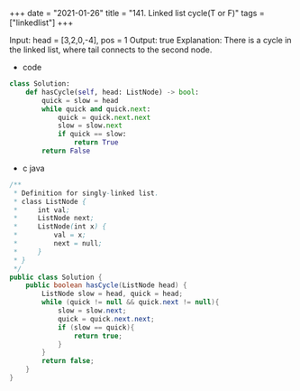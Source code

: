+++
date = "2021-01-26"
title = "141. Linked list cycle(T or F)"
tags = ["linkedlist"]
+++

Input: head = [3,2,0,-4], pos = 1
Output: true
Explanation: There is a cycle in the linked list, where tail connects to the second node.

- code
```python
class Solution:
    def hasCycle(self, head: ListNode) -> bool:
        quick = slow = head
        while quick and quick.next:
            quick = quick.next.next
            slow = slow.next
            if quick == slow:
                return True
        return False
```
- c java
```java
/**
 * Definition for singly-linked list.
 * class ListNode {
 *     int val;
 *     ListNode next;
 *     ListNode(int x) {
 *         val = x;
 *         next = null;
 *     }
 * }
 */
public class Solution {
    public boolean hasCycle(ListNode head) {
        ListNode slow = head, quick = head;
        while (quick != null && quick.next != null){
            slow = slow.next;
            quick = quick.next.next;
            if (slow == quick){
                return true;
            }
        }
        return false;
    }
}
```



